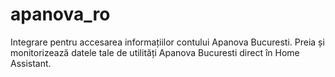 # apanova_ro
Integrare pentru accesarea informațiilor contului Apanova Bucuresti. Preia și monitorizează datele tale de utilități Apanova Bucuresti direct în Home Assistant.
